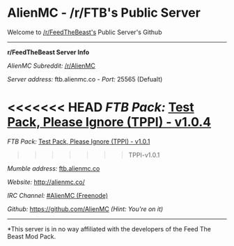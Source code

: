 AlienMC - /r/FTB's Public Server
===

Welcome to [/r/FeedTheBeast's](http://www.FeedTheBeast.reddit.com) Public Server's Github

---

**r/FeedTheBeast Server Info**

*AlienMC Subreddit:* [/r/AlienMC](http://www.reddit.com/r/alienmc)

*Server address:* ftb.alienmc.co - *Port:* 25565 (Defualt)

<<<<<<< HEAD
*FTB Pack:* [Test Pack, Please Ignore (TPPI) - v1.0.4](http://TestPackPleaseIgnore.reddit.com)
=======
*FTB Pack:* [Test Pack, Please Ignore (TPPI) - v1.0.1](http://TestPackPleaseIgnore.reddit.com)
>>>>>>> TPPI-v1.0.1

*Mumble address:* [ftb.alienmc.co](mumble://ftb.alienmc.co)

*Website:* http://alienmc.co/

*IRC Channel:* [#AlienMC (Freenode)](http://goo.gl/uf3Dou)

*Github:* https://github.com/AlienMC *(Hint: You're on it)*

---

*This server is in no way affiliated with the developers of the Feed The Beast Mod Pack.
